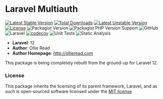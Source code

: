 # Laravel Multiauth

[![Latest Stable Version](https://poser.pugx.org/ollieread/multiauth/v/stable.png)](https://packagist.org/packages/ollieread/multiauth) 
[![Total Downloads](https://poser.pugx.org/ollieread/multiauth/downloads.png)](https://packagist.org/packages/ollieread/multiauth) 
[![Latest Unstable Version](https://poser.pugx.org/ollieread/multiauth/v/unstable.png)](https://packagist.org/packages/ollieread/multiauth) 
[![License](https://poser.pugx.org/ollieread/multiauth/license.png)](https://packagist.org/packages/ollieread/multiauth)
![Packagist Version](https://img.shields.io/packagist/v/ollieread/multiauth)
![Packagist PHP Version Support](https://img.shields.io/packagist/php-v/ollieread/multiauth)
![GitHub](https://img.shields.io/github/license/ollieread/multiauth)
![Laravel](https://img.shields.io/badge/laravel-12.x-red.svg)
[![codecov](https://codecov.io/gh/ollieread/multiauth/branch/1.x/graph/badge.svg?token=FHJ41NQMTA)](https://codecov.io/gh/ollieread/multiauth)
![Unit Tests](https://github.com/ollieread/multiauth/actions/workflows/tests.yml/badge.svg)
![Static Analysis](https://github.com/ollieread/multiauth/actions/workflows/static-analysis.yml/badge.svg)

- **Laravel**: 12
- **Author**: Ollie Read 
- **Author Homepage**: http://ollieread.com

This package is being completely rebuilt from the ground-up for Laravel 12.

### License

This package inherits the licensing of its parent framework, Laravel, and as such is open-sourced 
software licensed under the [MIT license](http://opensource.org/licenses/MIT)

